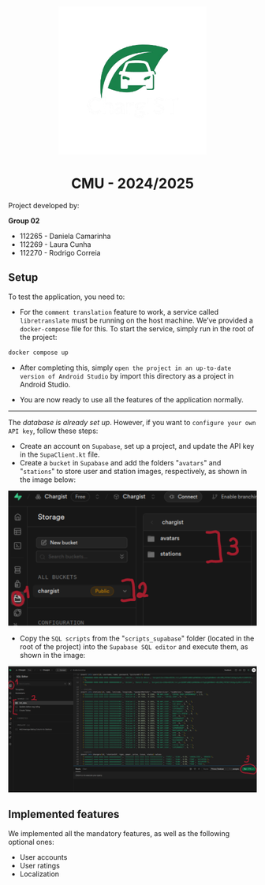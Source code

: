<div align="center">
<img src="images/logo.png" width="300px" height="300px"/>
<br>
<h1>CMU - 2024/2025</h1>
</div>

Project developed by:

**Group 02**
- 112265 - Daniela Camarinha
- 112269 - Laura Cunha
- 112270 - Rodrigo Correia


## Setup

To test the application, you need to:

- For the `comment translation` feature to work, a service called `libretranslate` must be running on the host machine. We’ve provided a `docker-compose` file for this. To start the service, simply run in the root of the project:
```bash
docker compose up
```
- After completing this, simply `open the project in an up-to-date version of Android Studio` by import this directory as a project in Android Studio.

- You are now ready to use all the features of the application normally.

___
The *database is already set up*. However, if you want to `configure your own API key`, follow these steps:
- Create an account on `Supabase`, set up a project, and update the API key in the `SupaClient.kt` file.
- Create a `bucket` in `Supabase` and add the folders "`avatars`" and "`stations`" to store user and station images, respectively, as shown in the image below:

![](images/buckets.png)

- Copy the `SQL scripts` from the "`scripts_supabase`" folder (located in the root of the project) into the `Supabase SQL editor` and execute them, as shown in the image:

![](images/supa_scripts.png)




## Implemented features

We implemented all the mandatory features, as well as the following optional ones:
- User accounts
- User ratings
- Localization